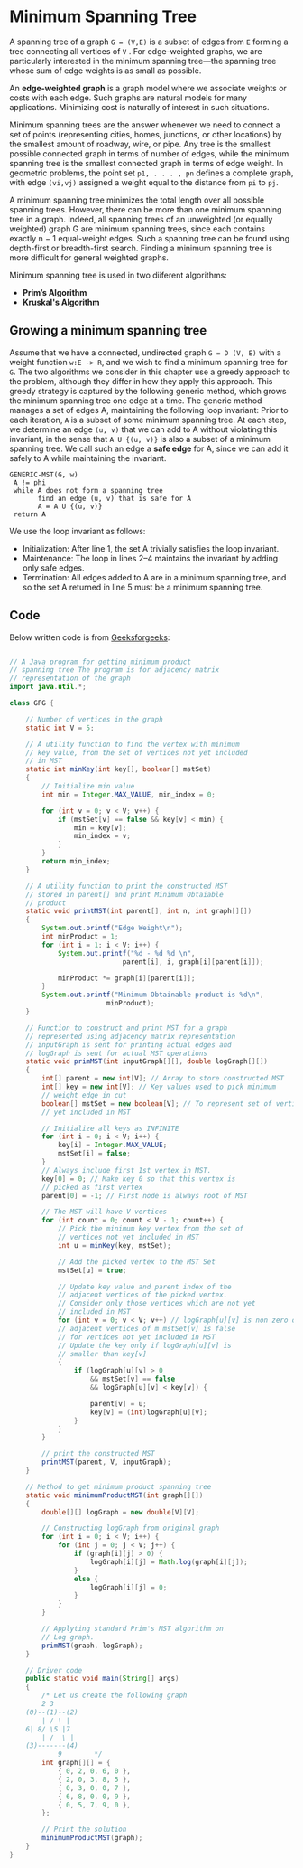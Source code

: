 # Minimum Spanning Tree

A spanning tree of a graph `G = (V,E)` is a subset of edges from `E` forming a
tree connecting all vertices of `V` . For edge-weighted graphs, we are particularly
interested in the minimum spanning tree—the spanning tree whose sum of edge
weights is as small as possible.

An __edge-weighted graph__ is a graph model where we associate weights or costs with each edge. Such graphs are natural models for many applications. Minimizing cost is naturally of interest in such situations.

Minimum spanning trees are the answer whenever we need to connect a set
of points (representing cities, homes, junctions, or other locations) by the smallest
amount of roadway, wire, or pipe. Any tree is the smallest possible connected graph
in terms of number of edges, while the minimum spanning tree is the smallest
connected graph in terms of edge weight. In geometric problems, the point set
`p1, . . . , pn` defines a complete graph, with edge `(vi,vj)` assigned a weight equal to
the distance from `pi` to `pj`.

A minimum spanning tree minimizes the total length over all possible spanning
trees. However, there can be more than one minimum spanning tree in a graph.
Indeed, all spanning trees of an unweighted (or equally weighted) graph G are
minimum spanning trees, since each contains exactly n − 1 equal-weight edges.
Such a spanning tree can be found using depth-first or breadth-first search. Finding
a minimum spanning tree is more difficult for general weighted graphs.

Minimum spanning tree is used in two diiferent algorithms:

- __Prim’s Algorithm__
- __Kruskal's Algorithm__

## Growing a minimum spanning tree

Assume that we have a connected, undirected graph `G = D (V, E)` with a weight
function `w:E -> R`, and we wish to find a minimum spanning tree for `G`. The
two algorithms we consider in this chapter use a greedy approach to the problem,
although they differ in how they apply this approach.
This greedy strategy is captured by the following generic method, which grows
the minimum spanning tree one edge at a time. The generic method manages a set
of edges A, maintaining the following loop invariant:
Prior to each iteration, `A` is a subset of some minimum spanning tree.
At each step, we determine an edge `(u, v)` that we can add to A without violating
this invariant, in the sense that `A U {(u, v)}` is also a subset of a minimum spanning tree. We call such an edge a __safe edge__ for A, since we can add it safely to A while
maintaining the invariant.

```
GENERIC-MST(G, w)
 A != phi
 while A does not form a spanning tree
       find an edge (u, v) that is safe for A
       A = A U {(u, v)}
 return A
```

We use the loop invariant as follows:

- Initialization: After line 1, the set A trivially satisfies the loop invariant.
- Maintenance: The loop in lines 2–4 maintains the invariant by adding only safe
edges.
- Termination: All edges added to A are in a minimum spanning tree, and so the
set A returned in line 5 must be a minimum spanning tree.

##  Code

Below written code is from [Geeksforgeeks](https://www.geeksforgeeks.org/minimum-product-spanning-tree/?ref=rp):


```java

// A Java program for getting minimum product 
// spanning tree The program is for adjacency matrix 
// representation of the graph 
import java.util.*; 

class GFG { 

	// Number of vertices in the graph 
	static int V = 5; 

	// A utility function to find the vertex with minimum 
	// key value, from the set of vertices not yet included 
	// in MST 
	static int minKey(int key[], boolean[] mstSet) 
	{ 
		// Initialize min value 
		int min = Integer.MAX_VALUE, min_index = 0; 

		for (int v = 0; v < V; v++) { 
			if (mstSet[v] == false && key[v] < min) { 
				min = key[v]; 
				min_index = v; 
			} 
		} 
		return min_index; 
	} 

	// A utility function to print the constructed MST 
	// stored in parent[] and print Minimum Obtaiable 
	// product 
	static void printMST(int parent[], int n, int graph[][]) 
	{ 
		System.out.printf("Edge Weight\n"); 
		int minProduct = 1; 
		for (int i = 1; i < V; i++) { 
			System.out.printf("%d - %d %d \n", 
							parent[i], i, graph[i][parent[i]]); 

			minProduct *= graph[i][parent[i]]; 
		} 
		System.out.printf("Minimum Obtainable product is %d\n", 
						minProduct); 
	} 

	// Function to construct and print MST for a graph 
	// represented using adjacency matrix representation 
	// inputGraph is sent for printing actual edges and 
	// logGraph is sent for actual MST operations 
	static void primMST(int inputGraph[][], double logGraph[][]) 
	{ 
		int[] parent = new int[V]; // Array to store constructed MST 
		int[] key = new int[V]; // Key values used to pick minimum 
		// weight edge in cut 
		boolean[] mstSet = new boolean[V]; // To represent set of vertices not 
		// yet included in MST 

		// Initialize all keys as INFINITE 
		for (int i = 0; i < V; i++) { 
			key[i] = Integer.MAX_VALUE; 
			mstSet[i] = false; 
		} 
		// Always include first 1st vertex in MST. 
		key[0] = 0; // Make key 0 so that this vertex is 
		// picked as first vertex 
		parent[0] = -1; // First node is always root of MST 

		// The MST will have V vertices 
		for (int count = 0; count < V - 1; count++) { 
			// Pick the minimum key vertex from the set of 
			// vertices not yet included in MST 
			int u = minKey(key, mstSet); 

			// Add the picked vertex to the MST Set 
			mstSet[u] = true; 

			// Update key value and parent index of the 
			// adjacent vertices of the picked vertex. 
			// Consider only those vertices which are not yet 
			// included in MST 
			for (int v = 0; v < V; v++) // logGraph[u][v] is non zero only for 
			// adjacent vertices of m mstSet[v] is false 
			// for vertices not yet included in MST 
			// Update the key only if logGraph[u][v] is 
			// smaller than key[v] 
			{ 
				if (logGraph[u][v] > 0
					&& mstSet[v] == false
					&& logGraph[u][v] < key[v]) { 

					parent[v] = u; 
					key[v] = (int)logGraph[u][v]; 
				} 
			} 
		} 

		// print the constructed MST 
		printMST(parent, V, inputGraph); 
	} 

	// Method to get minimum product spanning tree 
	static void minimumProductMST(int graph[][]) 
	{ 
		double[][] logGraph = new double[V][V]; 

		// Constructing logGraph from original graph 
		for (int i = 0; i < V; i++) { 
			for (int j = 0; j < V; j++) { 
				if (graph[i][j] > 0) { 
					logGraph[i][j] = Math.log(graph[i][j]); 
				} 
				else { 
					logGraph[i][j] = 0; 
				} 
			} 
		} 

		// Applyting standard Prim's MST algorithm on 
		// Log graph. 
		primMST(graph, logGraph); 
	} 

	// Driver code 
	public static void main(String[] args) 
	{ 
		/* Let us create the following graph 
		2 3 
	(0)--(1)--(2) 
		| / \ | 
	6| 8/ \5 |7 
		| /	 \ | 
	(3)-------(4) 
			9		 */
		int graph[][] = { 
			{ 0, 2, 0, 6, 0 }, 
			{ 2, 0, 3, 8, 5 }, 
			{ 0, 3, 0, 0, 7 }, 
			{ 6, 8, 0, 0, 9 }, 
			{ 0, 5, 7, 9, 0 }, 
		}; 

		// Print the solution 
		minimumProductMST(graph); 
	} 
} 

```

#
